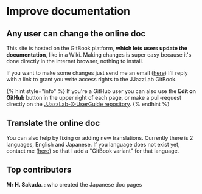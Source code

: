 # Improve documentation

## Any user can change the online doc

This site is hosted on the GitBook platform, **which lets users update the documentation**, like in a Wiki. Making changes is super easy because it's done directly in the internet browser, nothing to install.

If you want to make some changes just send me an email \([here](https://www.jjazzlab.com/en/contact/)\) I'll reply with a link to grant you write access rights to the JJazzLab GitBook. 

{% hint style="info" %}
If you're a GitHub user you can also use the **Edit on GitHub** button in the upper right of each page, or make a pull-request directly on the [JJazzLab-X-UserGuide repository](https://github.com/jjazzboss/JJazzLab-X-UserGuide).
{% endhint %}

## Translate the online doc

You can also help by fixing or adding new translations. Currently there is 2 languages, English and Japanese. If you language does not exist yet, contact me \([here](https://www.jjazzlab.com/en/contact/)\) so that I add a "GitBook variant" for that language.

## Top contributors

**Mr H. Sakuda**. : who created the Japanese doc pages











